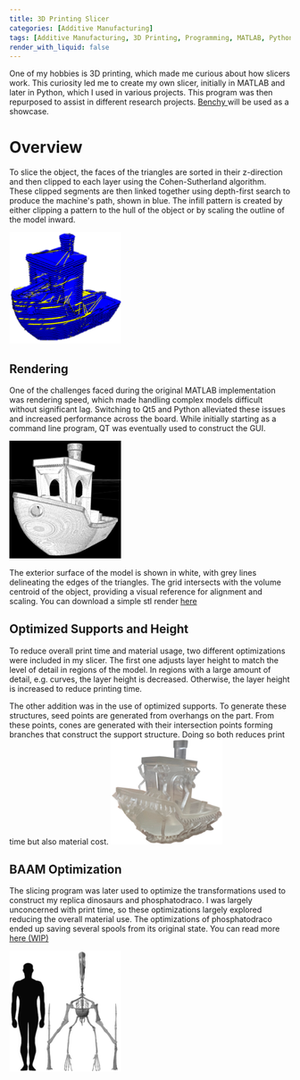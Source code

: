 ```yaml
---
title: 3D Printing Slicer
categories: [Additive Manufacturing]
tags: [Additive Manufacturing, 3D Printing, Programming, MATLAB, Python]
render_with_liquid: false
---
```


One of my hobbies is 3D printing, which made me curious about how slicers work. This curiosity led me to create my own slicer, initially in MATLAB and later in Python, which I used in various projects. This program was then repurposed to assist in different research projects. [Benchy <span class="fa-solid fa-arrow-up-right-from-square"/>](https://www.thingiverse.com/thing:763622) will be used as a showcase.

# Overview

To slice the object, the faces of the triangles are sorted in their z-direction and then clipped to each layer using the Cohen-Sutherland algorithm. These clipped segments are then linked together using depth-first search to produce the machine's path, shown in blue. The infill pattern is created by either clipping a pattern to the hull of the object or by scaling the outline of the model inward.

<img src="pictures/slicer/Slicer_Circleless.png" alt="Slicer Ex" width="200"/>
<!-- ![Slicer Ex](pictures/slicer/Slicer_Circleless.png "Title") -->

## Rendering

One of the challenges faced during the original MATLAB implementation was rendering speed, which made handling complex models difficult without significant lag. Switching to Qt5 and Python alleviated these issues and increased performance across the board. While initially starting as a command line program, QT was eventually used to construct the GUI. 

<img src="pictures/slicer/stl_Viewer.png" alt="Render Ex" width="200"/>
<!-- ![Render Ex](pictures/slicer/stl_Viewer.png "Title") -->

The exterior surface of the model is shown in white, with grey lines delineating the edges of the triangles. The grid intersects with the volume centroid of the object, providing a visual reference for alignment and scaling. You can download a simple stl render [here <span class="fab fa-github"/>](https://github.com/asmonta/Binary-STL-Renderer)

## Optimized Supports and Height
To reduce overall print time and material usage, two different optimizations were included in my slicer. The first one adjusts layer height to match the level of detail in regions of the model. In regions with a large amount of detail, e.g. curves, the layer height is decreased. Otherwise, the layer height is increased to reduce printing time.

The other addition was in the use of optimized supports. To generate these structures, seed points are generated from overhangs on the part. From these points, cones are generated with their intersection points forming branches that construct the support structure.  Doing so both reduces print time but also material cost.
<img src="pictures/slicer/boat_only.png" alt="Boat with Tree Support" width="200"/>
<!-- ![Boat with Tree Support](pictures/slicer/boat_only.png "Title") -->

## BAAM Optimization
The slicing program was later used to optimize the transformations used to construct my replica dinosaurs and phosphatodraco. I was largely unconcerned with print time, so these optimizations largely explored reducing the overall material use. The optimizations of phosphatodraco ended up saving several spools from its original state. You can read more [here (WIP)](google.com) 

<img src="pictures/slicer/Pho_Comparison.png" alt="Phosphate Draco size" width="200"/>
<!-- ![Phosphate Draco size](pictures/slicer/Pho_Comparison.png "Title") -->